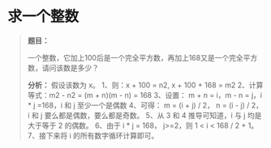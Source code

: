 # 求一个整数

> **题目：**
>
> 一个整数，它加上100后是一个完全平方数，再加上168又是一个完全平方数，请问该数是多少？
>
> **分析：**
> 假设该数为 x。
> 1、则：x + 100 = n2, x + 100 + 168 = m2
> 2、计算等式：m2 - n2 = (m + n)(m - n) = 168
> 3、设置： m + n = i，m - n = j，i * j =168，i 和 j 至少一个是偶数
> 4、可得： m = (i + j) / 2， n = (i - j) / 2，i 和 j 要么都是偶数，要么都是奇数。
> 5、从 3 和 4 推导可知道，i 与 j 均是大于等于 2 的偶数。
> 6、由于 i * j = 168， j>=2，则 1 < i < 168 / 2 + 1。
> 7、接下来将 i 的所有数字循环计算即可。

